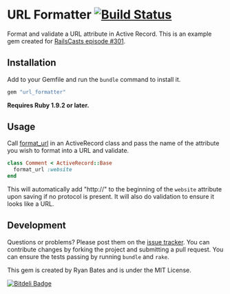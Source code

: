 # URL Formatter [![Build Status](https://secure.travis-ci.org/ryanb/url_formatter.png)](http://travis-ci.org/ryanb/url_formatter)

Format and validate a URL attribute in Active Record. This is an example gem created for [RailsCasts episode #301](http://railscasts.com/episodes/301-extracting-a-ruby-gem).


## Installation

Add to your Gemfile and run the `bundle` command to install it.

```ruby
gem "url_formatter"
```

**Requires Ruby 1.9.2 or later.**


## Usage

Call [format_url](http://rubydoc.info/github/ryanb/url_formatter/master/UrlFormatter/ModelAdditions:format_url) in an ActiveRecord class and pass the name of the attribute you wish to format into a URL and validate.

```ruby
class Comment < ActiveRecord::Base
  format_url :website
end
```

This will automatically add "http://" to the beginning of the `website` attribute upon saving if no protocol is present. It will also do validation to ensure it looks like a URL.


## Development

Questions or problems? Please post them on the [issue tracker](https://github.com/ryanb/url_formatter/issues). You can contribute changes by forking the project and submitting a pull request. You can ensure the tests passing by running `bundle` and `rake`.

This gem is created by Ryan Bates and is under the MIT License.


[![Bitdeli Badge](https://d2weczhvl823v0.cloudfront.net/cyrusstoller/url_formatter/trend.png)](https://bitdeli.com/free "Bitdeli Badge")

